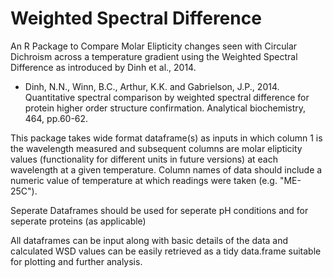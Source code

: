 # Weighted Spectral Difference

An R Package to Compare Molar Elipticity changes seen with Circular Dichroism across a temperature gradient using the Weighted Spectral Difference as introduced by Dinh et al., 2014.

* Dinh, N.N., Winn, B.C., Arthur, K.K. and Gabrielson, J.P., 2014. Quantitative spectral comparison by weighted spectral difference for protein higher order structure confirmation. Analytical biochemistry, 464, pp.60-62.

This package takes wide format dataframe(s) as inputs in which column 1 is the wavelength measured and subsequent columns are molar elipticity values (functionality for different units in future versions) at each wavelength at a given temperature. Column names of data should include a numeric value of temperature at which readings were taken (e.g. "ME-25C").

Seperate Dataframes should be used for seperate pH conditions and for seperate proteins (as applicable)

All dataframes can be input along with basic details of the data and calculated WSD values can be easily retrieved as a tidy data.frame suitable for plotting and further analysis.
